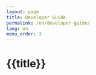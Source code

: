 ```yaml
---
layout: page
title: Developer Guide
permalink: /en/developer-guide/
lang: en
menu_order: 3
---
```


<h1>{{title}}</h1>